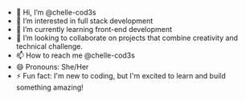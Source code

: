- 👋 Hi, I’m @chelle-cod3s
- 👀 I’m interested in full stack development 
- 🌱 I’m currently learning front-end development
- 💞️ I’m looking to collaborate on projects that combine creativity and technical challenge. 
- 📫 How to reach me @chelle-cod3s
- 😄 Pronouns: She/Her
- ⚡ Fun fact: I'm new to coding, but I'm excited to learn and build something amazing!

<!---
chelle-cod3s/chelle-cod3s is a ✨ special ✨ repository because its `README.md` (this file) appears on your GitHub profile.
You can click the Preview link to take a look at your changes.
--->
